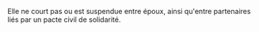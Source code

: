 Elle ne court pas ou est suspendue entre époux, ainsi qu'entre partenaires liés par un pacte civil de solidarité. 


